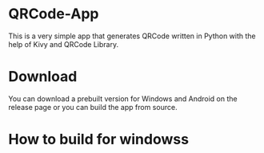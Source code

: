 # QRCode-App
This is a very simple app that generates QRCode written in Python with the help of Kivy and QRCode Library.

# Download
You can download a prebuilt version for Windows and Android on the release page or you can build the app from source.

# How to build for windowss


